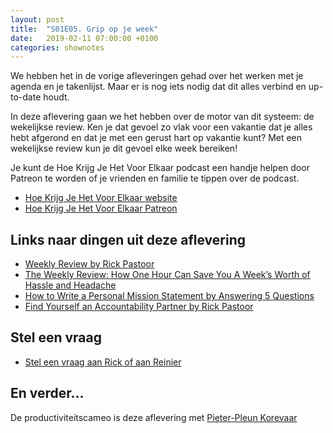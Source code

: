 ```yaml
---
layout: post
title:  "S01E05. Grip op je week"
date:   2019-02-11 07:00:00 +0100
categories: shownotes
---
```


We hebben het in de vorige afleveringen gehad over het werken met je agenda en je takenlijst. Maar er is nog iets nodig dat dit alles verbind en up-to-date houdt.

In deze aflevering gaan we het hebben over de motor van dit systeem: de wekelijkse review. Ken je dat gevoel zo vlak voor een vakantie dat je alles hebt afgerond en dat je met een gerust hart op vakantie kunt? Met een wekelijkse review kun je dit gevoel elke week bereiken!

Je kunt de Hoe Krijg Je Het Voor Elkaar podcast een handje helpen door Patreon te worden of je vrienden en familie te tippen over de podcast.

- [Hoe Krijg Je Het Voor Elkaar website](https://hoekrijgjehetvoorelkaar.nl)
- [Hoe Krijg Je Het Voor Elkaar Patreon](http://patreon.com/reinier)

## Links naar dingen uit deze aflevering

- [Weekly Review by Rick Pastoor](https://rickpastoor.com/sections/weeklyreview.html)
- [The Weekly Review: How One Hour Can Save You A Week’s Worth of Hassle and Headache](https://lifehacker.com/the-weekly-review-how-one-hour-can-save-you-a-week-s-w-5908816)
- [How to Write a Personal Mission Statement by Answering 5 Questions](https://www.andyandrews.com/personal-mission-statement/)
- [Find Yourself an Accountability Partner by Rick Pastoor](https://rickpastoor.com/2014/05/28/find-yourself-an-accountability-partner.html)

## Stel een vraag

- [Stel een vraag aan Rick of aan Reinier](https://hoekrijgjehetvoorelkaar.nl/stel-een-vraag/)

## En verder…

De productiviteitscameo is deze aflevering met [Pieter-Pleun Korevaar](https://twitter.com/ppkorevaar)